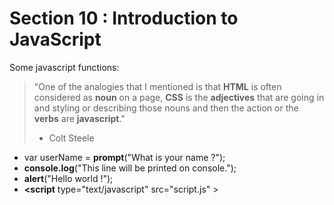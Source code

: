 # Section 10 : Introduction to JavaScript

Some javascript functions:

> "One of the analogies that I mentioned is that **HTML** is often considered as **noun** on a page, **CSS** is the **adjectives** that are going in and styling or describing those nouns and then the action or the **verbs** are **javascript**." <br>
> - Colt Steele


- var userName = **prompt**("What is your name ?");
- **console.log**("This line will be printed on console.");
- **alert**("Hello world !");
- **<script** type="text/javascript" src="script.js" ></script>